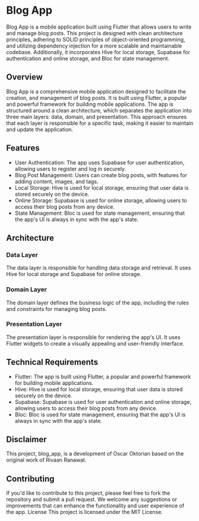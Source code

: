 # Blog App 
Blog App is a mobile application built using Flutter that allows users to write and manage blog posts. This project is designed with clean architecture principles, adhering to SOLID principles of object-oriented programming, and utilizing dependency injection for a more scalable and maintainable codebase. Additionally, it incorporates Hive for local storage, Supabase for authentication and online storage, and Bloc for state management. 

## Overview 
Blog App is a comprehensive mobile application designed to facilitate the creation,  and management of blog posts. It is built using Flutter, a popular and powerful framework for building mobile applications. The app is structured around a clean architecture, which separates the application into three main layers: data, domain, and presentation. This approach ensures that each layer is responsible for a specific task, making it easier to maintain and update the application. 

## Features 
- User Authentication: The app uses Supabase for user authentication, allowing users to register and log in securely. 
- Blog Post Management: Users can create blog posts, with features for adding content, images, and tags. 
- Local Storage: Hive is used for local storage, ensuring that user data is stored securely on the device. 
- Online Storage: Supabase is used for online storage, allowing users to access their blog posts from any device. 
- State Management: Bloc is used for state management, ensuring that the app's UI is always in sync with the app's state. 

## Architecture 
### Data Layer 
The data layer is responsible for handling data storage and retrieval. It uses Hive for local storage and Supabase for online storage. 
### Domain Layer 
The domain layer defines the business logic of the app, including the rules and constraints for managing blog posts. 
### Presentation Layer 
The presentation layer is responsible for rendering the app's UI. It uses Flutter widgets to create a visually appealing and user-friendly interface. 

## Technical Requirements 
- Flutter: The app is built using Flutter, a popular and powerful framework for building mobile applications. 
- Hive: Hive is used for local storage, ensuring that user data is stored securely on the device. 
- Supabase: Supabase is used for user authentication and online storage, allowing users to access their blog posts from any device. 
- Bloc: Bloc is used for state management, ensuring that the app's UI is always in sync with the app's state. 

## Disclaimer
This project, blog_app, is a development of Oscar Oktorian based on the original work of Rivaan Ranawat. 

## Contributing 
If you'd like to contribute to this project, please feel free to fork the repository and submit a pull request. We welcome any suggestions or improvements that can enhance the functionality and user experience of the app. License This project is licensed under the MIT License.
